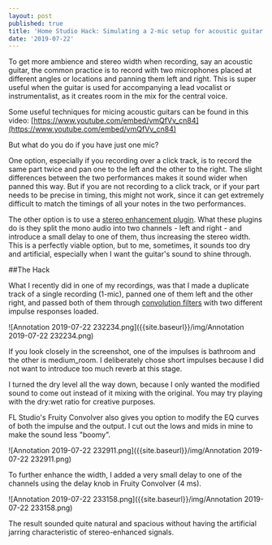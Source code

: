 ```yaml
---
layout: post
published: true
title: 'Home Studio Hack: Simulating a 2-mic setup for acoustic guitar using just 1 '
date: '2019-07-22'
---
```

To get more ambience and stereo width when recording, say an acoustic guitar, the common practice is to record with two microphones placed at different angles or locations and panning them left and right. This is super useful when the guitar is used for accompanying a lead vocalist or instrumentalist, as it creates room in the mix for the central voice. 

Some useful techniques for micing acoustic guitars can be found in this video:
[https://www.youtube.com/embed/vmQfVv_cn84](https://www.youtube.com/embed/vmQfVv_cn84)

But what do you do if you have just one mic? 

One option, especially if you recording over a click track, is to record the same part twice and pan one to the left and the other to the right. The slight differences between the two performances makes it sound wider when panned this way. But if you are not recording to a click track, or if your part needs to be precise in timing, this might not work, since it can get extremely difficult to match the timings of all your notes in the two performances.

The other option is to use a [stereo enhancement plugin](https://www.image-line.com/support/flstudio_online_manual/html/plugins/Fruity%20Stereo%20Enhancer.htm). What these plugins do is they split the mono audio into two channels - left and right - and introduce a small delay to one of them, thus increasing the stereo width. This is a perfectly viable option, but to me, sometimes, it sounds too dry and artificial, especially when I want the guitar's sound to shine through. 

##The Hack

What I recently did in one of my recordings, was that I made a duplicate track of a single recording (1-mic), panned one of them left and the other right, and passed both of them through [convolution filters](https://en.wikipedia.org/wiki/Convolution_reverb) with two different impulse responses loaded. 

![Annotation 2019-07-22 232234.png]({{site.baseurl}}/img/Annotation 2019-07-22 232234.png)

If you look closely in the screenshot, one of the impulses is bathroom and the other is medium_room. I deliberately chose short impulses because I did not want to introduce too much reverb at this stage.

I turned the dry level all the way down, because I only wanted the modified sound to come out instead of it mixing with the original. You may try playing with the dry:wet ratio for creative purposes. 

FL Studio's Fruity Convolver also gives you option to modify the EQ curves of both the impulse and the output. I cut out the lows and mids in mine to make the sound less "boomy".

![Annotation 2019-07-22 232911.png]({{site.baseurl}}/img/Annotation 2019-07-22 232911.png)

To further enhance the width, I added a very small delay to one of the channels using the delay knob in Fruity Convolver (4 ms). 

![Annotation 2019-07-22 233158.png]({{site.baseurl}}/img/Annotation 2019-07-22 233158.png)

The result sounded quite natural and spacious without having the artificial jarring characteristic of stereo-enhanced signals.
